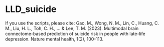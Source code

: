 # LLD_suicide

If you use the scripts, please cite:
Gao, M., Wong, N. M., Lin, C., Huang, C. M., Liu, H. L., Toh, C. H., ... & Lee, T. M. (2023). Multimodal brain connectome-based prediction of suicide risk in people with late-life depression. Nature mental health, 1(2), 100-113.
